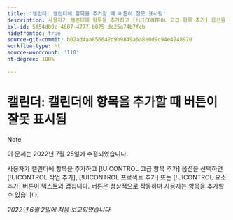 ```yaml
---
title: '캘린더: 캘린더에 항목을 추가할 때 버튼이 잘못 표시됨'
description: 사용자가 캘린더에 항목을 추가하고 [!UICONTROL 고급 항목 추가] 옵션을 선택하면 [!UICONTROL 작업 추가], [!UICONTROL 프로젝트 추가] 또는 [!UICONTROL 요소 추가] 버튼이 텍스트와 겹칩니다. 버튼은 정상적으로 작동하며 사용자는 항목을 추가할 수 있습니다.
exl-id: 5f54d00c-4607-4777-b075-dc25a74b7fcb
hidefromtoc: true
source-git-commit: b02ad4aa856642d9b9849a6a8e0d9c94e4748970
workflow-type: ht
source-wordcount: '110'
ht-degree: 100%

---
```


# 캘린더: 캘린더에 항목을 추가할 때 버튼이 잘못 표시됨

>[!NOTE]
>
>이 문제는 2022년 7월 25일에 수정되었습니다.

사용자가 캘린더에 항목을 추가하고 [!UICONTROL 고급 항목 추가] 옵션을 선택하면 [!UICONTROL 작업 추가], [!UICONTROL 프로젝트 추가] 또는 [!UICONTROL 요소 추가] 버튼이 텍스트와 겹칩니다. 버튼은 정상적으로 작동하며 사용자는 항목을 추가할 수 있습니다.

_2022년 6월 2일에 처음 보고되었습니다._
